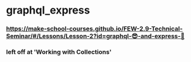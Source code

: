 # graphql_express

### https://make-school-courses.github.io/FEW-2.9-Technical-Seminar/#/Lessons/Lesson-2?id=graphql-😎-and-express-🚂
### left off at 'Working with Collections'
